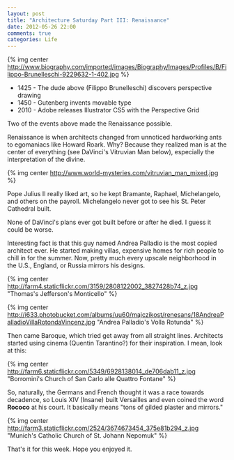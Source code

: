 ```yaml
---
layout: post
title: "Architecture Saturday Part III: Renaissance"
date: 2012-05-26 22:00
comments: true
categories: Life
---
```


{% img center http://www.biography.com/imported/images/Biography/Images/Profiles/B/Filippo-Brunelleschi-9229632-1-402.jpg %}

- 1425 - The dude above (Filippo Brunelleschi) discovers perspective drawing
- 1450 - Gutenberg invents movable type
- 2010 - Adobe releases Illustrator CS5 with the Perspective Grid

Two of the events above made the Renaissance possible.

Renaissance is when architects changed from unnoticed hardworking ants
to egomaniacs like Howard Roark. Why? Because they realized man is at
the center of everything (see DaVinci's Vitruvian Man below), especially
the interpretation of the divine.

{% img center http://www.world-mysteries.com/vitruvian_man_mixed.jpg %}

Pope Julius II really liked art, so he kept Bramante, Raphael,
Michelangelo, and others on the payroll. Michelangelo never got to see
his St. Peter Cathedral built.

None of DaVinci's plans ever got built before or after he died. I guess
it could be worse.

Interesting fact is that this guy named Andrea Palladio is the most
copied architect ever. He started making villas, expensive homes for rich people to chill in for the summer. Now, pretty much every upscale neighborhood in the U.S., England, or Russia mirrors his designs.

{% img center http://farm4.staticflickr.com/3159/2808122002_3827428b74_z.jpg "Thomas's Jefferson's Monticello" %}

{% img center http://i633.photobucket.com/albums/uu60/majczikost/renesans/18AndreaPalladioVillaRotondaVincenz.jpg "Andrea Palladio's Volla Rotunda" %}

Then came Baroque, which tried get away from all straight lines.
Architects started using cinema (Quentin Tarantino?) for their
inspiration. I mean, look at this:

{% img center http://farm6.staticflickr.com/5349/6928138014_de706dab11_z.jpg "Borromini's Church of San Carlo alle Quattro Fontane" %}

So, naturally, the Germans and French thought it was a race towards
decadence, so Louis XIV (Insane) built Versailles and even coined the
word **Rococo** at his court. It basically means "tons of gilded plaster
and mirrors."

{% img center http://farm3.staticflickr.com/2524/3674673454_375e81b294_z.jpg "Munich's Catholic Church of St. Johann Nepomuk" %}

That's it for this week. Hope you enjoyed it.
